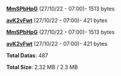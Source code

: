 [**MmSPbHpG**](/data/MmSPbHpG.txt) (27/10/22 - 07:00)- 1513 bytes

[**avK2vFwt**](/data/avK2vFwt.txt) (27/10/22 - 07:00)- 421 bytes

[**MmSPbHpG**](/data/MmSPbHpG.txt) (27/10/22 - 07:00)- 1513 bytes

[**avK2vFwt**](/data/avK2vFwt.txt) (27/10/22 - 07:00)- 421 bytes

**Total Datas**: 487

**Total Size**: 2.32 MB / 2.3 MB